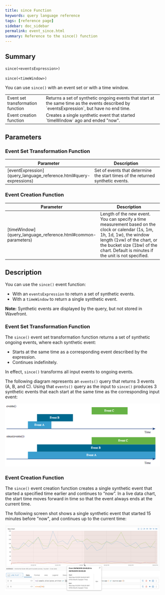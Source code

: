 ```yaml
---
title: since Function
keywords: query language reference
tags: [reference page]
sidebar: doc_sidebar
permalink: event_since.html
summary: Reference to the since() function
---
```

## Summary
```
since(<eventsExpression>)

since(<timeWindow>)
```

You can use `since()` with an event set or with a time window.

<table style="width: 100%;">
<colgroup>
<col width="25%" />
<col width="75%" />
</colgroup>
<tbody>
<tr>
<td markdown="span">Event set transformation function</td>
<td markdown="span">Returns a set of synthetic ongoing events that start at the same time as the events described by `eventsExpression`, but have no end time.</td></tr>
<tr>
<td markdown="span">Event creation<br>function</td>
<td markdown="span">Creates a single synthetic event that started `timeWindow` ago and ended "now".</td>
</tr>
</tbody>
</table>



## Parameters

### Event Set Transformation Function

<table>
<tbody>
<thead>
<tr><th width="20%">Parameter</th><th width="80%">Description</th></tr>
</thead>
<tr>
<td markdown="span"> [eventExpression](query_language_reference.html#query-expressions)</td>
<td>Set of events that determine the start times of the returned synthetic events.</td>
</tr>
</tbody>
</table>

### Event Creation Function

<table>
<tbody>
<thead>
<tr><th width="20%">Parameter</th><th width="80%">Description</th></tr>
</thead>
<tr>
<td markdown="span"> [timeWindow](query_language_reference.html#common-parameters)</td>
<td>Length of the new event. You can specify a time measurement based on the clock or calendar (1s, 1m, 1h, 1d, 1w), the window length (1vw) of the chart, or the bucket size (1bw) of the chart. Default is minutes if the unit is not specified.</td>
</tr>
</tbody>
</table>

## Description

You can use the `since()` event function:
* With an `eventsExpression` to return a set of synthetic events.
* With a `timeWindow` to return a single synthetic event.

**Note:** Synthetic events are displayed by the query, but not stored in Wavefront.

### Event Set Transformation Function

The `since()` event set transformation function returns a set of synthetic ongoing events, where each synthetic event:
* Starts at the same time as a corresponding event described by the expression.
* Continues indefinitely.

In effect, `since()` transforms all input events to ongoing events.

The following diagram represents an `events()` query that returns 3 events (A, B, and C). Using that `events()` query as the input to `since()` produces 3 synthetic events that each start at the same time as the corresponding input event:

![Events since](images/since_events.png)

### Event Creation Function

The `since()` event creation function creates a single synthetic event that started a specified time earlier and continues to “now”. In a live data chart, the start time moves forward in time so that the event always ends at the current time.

The following screen shot shows a single synthetic event that started 15 minutes before "now", and continues up to the current time:

![Event since timewindow](images/event_since_timewindow.png)
